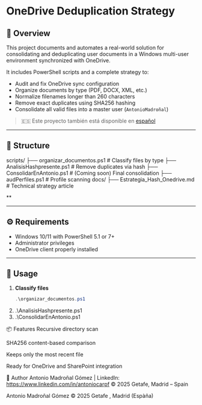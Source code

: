 # OneDrive Deduplication Strategy

## 🧠 Overview

This project documents and automates a real-world solution for consolidating and deduplicating user documents in a Windows multi-user environment synchronized with OneDrive.

It includes PowerShell scripts and a complete strategy to:

- Audit and fix OneDrive sync configuration
- Organize documents by type (PDF, DOCX, XML, etc.)
- Normalize filenames longer than 260 characters
- Remove exact duplicates using SHA256 hashing
- Consolidate all valid files into a master user (`AntonioMadroñal`)

> 🇪🇸 Este proyecto también está disponible en [español](README.es.md)

---

## 📁 Structure

scripts/
├── organizar_documentos.ps1 # Classify files by type
├── AnalisisHashpresente.ps1 # Remove duplicates via hash
├── ConsolidarEnAntonio.ps1 # (Coming soon) Final consolidation
├── audPerfiles.ps1 # Profile scanning
docs/
├── Estrategia_Hash_Onedrive.md # Technical strategy article

**


---

## ⚙️ Requirements

- Windows 10/11 with PowerShell 5.1 or 7+
- Administrator privileges
- OneDrive client properly installed

---

## 🚀 Usage

1. **Classify files**
   ```powershell
   .\organizar_documentos.ps1
2. .\AnalisisHashpresente.ps1
3. .\ConsolidarEnAntonio.ps1

📦 Features
Recursive directory scan

SHA256 content-based comparison

Keeps only the most recent file

Ready for OneDrive and SharePoint integration

👤 Author
Antonio Madroñal Gómez | LinkedIn: https://www.linkedin.com/in/antoniocarpf
© 2025 Getafe, Madrid – Spain

Antonio Madroñal Gómez © 2025 Getafe , Madrid (Espàña)
